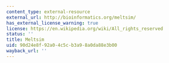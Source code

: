 ```yaml
---
content_type: external-resource
external_url: http://bioinformatics.org/meltsim/
has_external_license_warning: true
license: https://en.wikipedia.org/wiki/All_rights_reserved
status: ''
title: Meltsim
uid: 90d24e8f-92a0-4c5c-b3a9-8a0da88e3b00
wayback_url: ''
---
```

